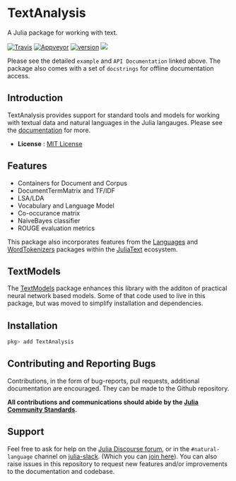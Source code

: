 # TextAnalysis

A Julia package for working with text.

[![Travis](https://travis-ci.org/JuliaText/TextAnalysis.jl.svg?branch=master)](https://travis-ci.org/JuliaText/TextAnalysis.jl)
[![Appveyor](https://ci.appveyor.com/api/projects/status/aviks/textanalysis-jl?svg=true)](https://ci.appveyor.com/project/aviks/textanalysis-jl)
[![version](https://juliahub.com/docs/TextAnalysis/version.svg)](https://juliahub.com/ui/Packages/TextAnalysis/5Mwet)
[![](https://img.shields.io/badge/docs-stable-blue.svg)](https://juliahub.com/docs/TextAnalysis/5Mwet) 


Please see the detailed `example` and `API Documentation`  linked above. The package also comes with a set of `docstrings` for offline documentation access.

## Introduction

TextAnalysis provides support for standard tools and models for working with textual data and natural languages in the Julia langauges. Please see the [documentation](https://juliahub.com/docs/TextAnalysis/5Mwett) for more.

- **License** : [MIT License](https://github.com/JuliaText/TextAnalysis.jl/blob/master/LICENSE.md)

## Features

* Containers for Document and Corpus
* DocumentTermMatrix and TF/IDF
* LSA/LDA
* Vocabulary and Language Model
* Co-occurance matrix
* NaiveBayes classifier
* ROUGE evaluation metrics

This package also incorporates features from the [Languages](https://juliahub.com/ui/Packages/Languages/w1H1r) and [WordTokenizers](https://juliahub.com/ui/Packages/WordTokenizers/wKkKC) packages within the [JuliaText](https://github.com/JuliaText) ecosystem. 

## TextModels

The [TextModels](https://github.com/JuliaText/TextModels.jl) package enhances this library with the additon of practical neural network based models. Some of that code used to live in this package, but was moved to simplify installation and dependencies. 

## Installation

```julia
pkg> add TextAnalysis
```

## Contributing and Reporting Bugs

Contributions, in the form of bug-reports, pull requests, additional documentation are encouraged. They can be made to the Github repository.

**All contributions and communications should abide by the [Julia Community Standards](https://julialang.org/community/standards/).**

## Support

Feel free to ask for help on the [Julia Discourse forum](https://discourse.julialang.org/), or in the `#natural-language` channel on [julia-slack](https://julialang.slack.com). (Which you can [join here](https://slackinvite.julialang.org/)). You can also raise issues in this repository to request new features and/or improvements to the documentation and codebase.

